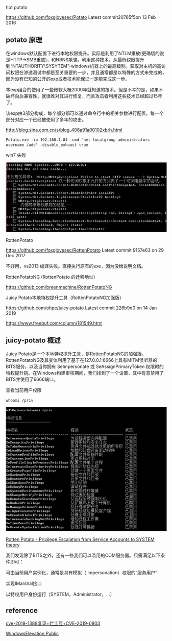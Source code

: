 hot potato

https://github.com/foxglovesec/Potato   Latest commit20765f5on 13 Feb 2016

## potato 原理

在windows默认配置下进行本地权限提升。实际是利用了NTLM重放(更确切的说是HTTP->SMB重放)，和NBNS欺骗。利用这种技术，从最低权限提升到“NTAUTHORITY\SYSYTEM”-windows机器上的最高级别。获取对主机的高访问权限在渗透测试中都是至关重要的一步，并且通常都是以特殊的方式来完成的，因为没有已知的公开的exp或者技术能保证一定能完成这一步。

本exp组合的使用了一些微软大概2000年就知道的技术。但是不幸的是，如果不破坏向后兼容性，就很难对其进行修复，而且攻击者利用这些技术已经超过15年了。

该exp由3部分构成，每个部分都可以通过命令行中的相关参数进行配置。每一个部分对应一个已经被使用了多年的攻击。

http://blog.sina.com.cn/s/blog_406a91a00102xbrh.html

	Potato.exe -ip 192.168.1.84 -cmd "net localgroup administrators username /add" -disable_exhaust true

win7 失败

![](1.png)

RottenPotato

https://github.com/foxglovesec/RottenPotato   Latest commit 9157e63 on 29 Dec 2017

不好用，vs2013 编译失败。直接执行原有的exe，因为没给说明文档。

RottenPotatoNG (RottenPotato 的迁移地址)

https://github.com/breenmachine/RottenPotatoNG

Juicy Potato本地特权提升工具（RottenPotatoNG加强版）

https://github.com/ohpe/juicy-potato        Latest commit 226b9d0 on 14 Jan 2019

https://www.freebuf.com/column/181549.html


## juicy-potato 概述

Juicy Potato是一个本地特权提升工具，是RottenPotatoNG的加强版。RottenPotatoNG及其变体利用了基于在127.0.0.1:6666上具有MiTM侦听器的BITS服务，以及当你拥有 SeImpersonate 或 SeAssignPrimaryToken 权限时的特权提升链。在Windows构建审核期间，我们找到了一个设置，其中有意禁用了BITS并使用了6666端口。

查看当前用户权限

	whoami /priv

![](2.png)

[Rotten Potato - Privilege Escalation from Service Accounts to SYSTEM theory](https://foxglovesecurity.com/2016/09/26/rotten-potato-privilege-escalation-from-service-accounts-to-system/)

我们发现除了BITS之外，还有一些我们可以滥用的COM服务器。只需满足以下条件即可：


可由当前用户实例化，通常是具有模拟（ impersonation）权限的“服务用户”

实现IMarshal接口

以特权用户身份运行（SYSTEM，Administrator，…）


## reference

[cve-2019-1388复现+烂土豆+CVE-2019-0803](https://www.cnblogs.com/-zhong/p/12275922.html)

[WindowsElevation Public](https://github.com/Al1ex/WindowsElevation)